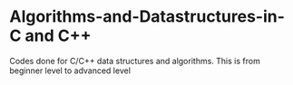 # Algorithms-and-Datastructures-in-C and C++
Codes done for C/C++ data structures and algorithms. This is from beginner level to advanced level
